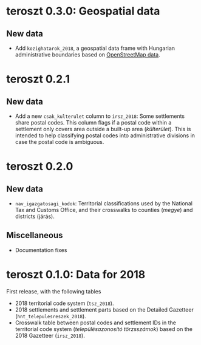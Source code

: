 # teroszt 0.3.0: Geospatial data

## New data

  * Add `kozighatarok_2018`, a geospatial data frame with Hungarian administrative boundaries based on [OpenStreetMap data](https://data2.openstreetmap.hu/hatarok/).

# teroszt 0.2.1

## New data

  * Add a new `csak_kulterulet` column to `irsz_2018`: Some settlements share postal codes. This column flags if a postal code within a settlement only covers area outside a built-up area (*külterület*). This is intended to help classifying postal codes into administrative divisions in case the postal code is ambiguous.

# teroszt 0.2.0

## New data

  * `nav_igazgatosagi_kodok`: Territorial classifications used by the National Tax and Customs Office, and their crosswalks to counties (*megye*) and districts (járás).

## Miscellaneous

  * Documentation fixes

# teroszt 0.1.0: Data for 2018

First release, with the following tables

  * 2018 territorial code system (`tsz_2018`).
  * 2018 settlements and settlement parts based on the Detailed Gazetteer (`hnt_telepulesreszek_2018`).
  * Crosswalk table between postal codes and settlement IDs in the territorial code system (*településazonosító törzsszámok*) based on the 2018 Gazetteer (`irsz_2018`).
